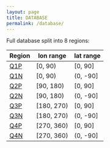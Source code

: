 ```yaml
---
layout: page
title: DATABASE
permalink: /database/
---
```


Full database split into 8 regions:

| Region  | lon range  | lat range  |
|---------|------------|------------|
| [Q1P](https://ucc.ar/Q1P_table/) | [0, 90)    | [0, 90]    |
| [Q1N](https://ucc.ar/Q1P_table/) | [0, 90)    | (0, -90]   |
| [Q2P](https://ucc.ar/Q2P_table/) | [90, 180)  | [0, 90]    |
| [Q2N](https://ucc.ar/Q2N_table/) | [90, 180)  | (0, -90]   |
| [Q3P](https://ucc.ar/Q3P_table/) | [180, 270) | [0, 90]    |
| [Q3N](https://ucc.ar/Q3N_table/) | [180, 270) | (0, -90]   |
| [Q4P](https://ucc.ar/Q4P_table/) | [270, 360) | [0, 90]    |
| [Q4N](https://ucc.ar/Q4N_table/) | [270, 360) | (0, -90]   |
